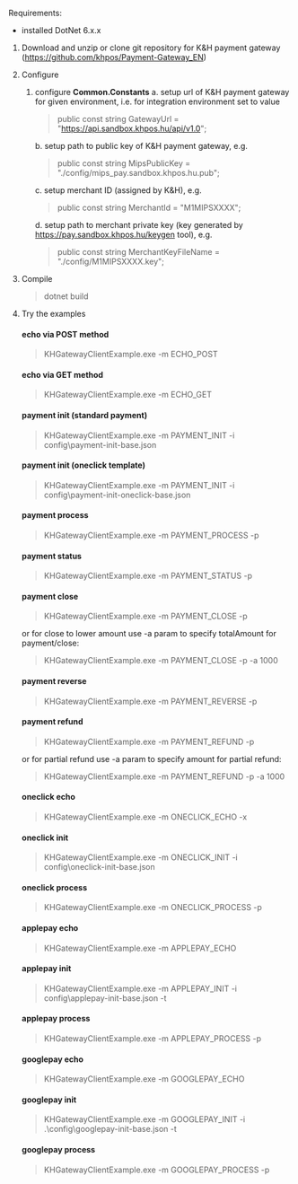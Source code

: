 Requirements:

- installed DotNet 6.x.x

1. Download and unzip or clone git repository for K&H payment gateway
   (https://github.com/khpos/Payment-Gateway_EN)

2. Configure

    1. configure **Common.Constants**
       a. setup url of K&H payment gateway for given environment, i.e. for integration environment set to value
       > public const string GatewayUrl = "https://api.sandbox.khpos.hu/api/v1.0";

       b. setup path to public key of K&H payment gateway, e.g.
       > public const string MipsPublicKey = "./config/mips_pay.sandbox.khpos.hu.pub";

       c. setup merchant ID (assigned by K&H), e.g.
       > public const string MerchantId = "M1MIPSXXXX";

       d. setup path to merchant private key (key generated by https://pay.sandbox.khpos.hu/keygen tool), e.g.
       > public const string MerchantKeyFileName = "./config/M1MIPSXXXX.key";
3. Compile
   > dotnet build

4. Try the examples

   #### echo via POST method

   > KHGatewayClientExample.exe -m ECHO_POST

   #### echo via GET method

   > KHGatewayClientExample.exe -m ECHO_GET

   #### payment init (standard payment)

   > KHGatewayClientExample.exe -m PAYMENT_INIT -i config\payment-init-base.json

   #### payment init (oneclick template)

   > KHGatewayClientExample.exe -m PAYMENT_INIT -i config\payment-init-oneclick-base.json

   #### payment process

   > KHGatewayClientExample.exe -m PAYMENT_PROCESS -p <pay-id-from-previous-payment-init-call>

   #### payment status

   > KHGatewayClientExample.exe -m PAYMENT_STATUS -p <pay-id-from-previous-payment-init-call>

   #### payment close

   > KHGatewayClientExample.exe -m PAYMENT_CLOSE -p <pay-id-from-previous-payment-init-call>

   or for close to lower amount use -a param to specify totalAmount for payment/close:

   > KHGatewayClientExample.exe -m PAYMENT_CLOSE -p <pay-id-from-previous-payment-init-call> -a 1000

   #### payment reverse

   > KHGatewayClientExample.exe -m PAYMENT_REVERSE -p <pay-id-from-previous-payment-init-call>

   #### payment refund

   > KHGatewayClientExample.exe -m PAYMENT_REFUND -p <pay-id-from-previous-payment-init-call>

   or for partial refund use -a param to specify amount for partial refund:

   > KHGatewayClientExample.exe -m PAYMENT_REFUND -p <pay-id-from-previous-payment-init-call> -a 1000

   #### oneclick echo

   > KHGatewayClientExample.exe -m ONECLICK_ECHO -x <orig-pay-id>

   #### oneclick init

   > KHGatewayClientExample.exe -m ONECLICK_INIT -i config\oneclick-init-base.json

   #### oneclick process

   > KHGatewayClientExample.exe -m  ONECLICK_PROCESS -p <pay-id-from-previous-oneclick-init-call>

   #### applepay echo

   > KHGatewayClientExample.exe -m APPLEPAY_ECHO

   #### applepay init

   > KHGatewayClientExample.exe -m APPLEPAY_INIT -i config\applepay-init-base.json -t <base64 encoded payload>

   #### applepay process

   > KHGatewayClientExample.exe -m  APPLEPAY_PROCESS -p <pay-id-from-previous-applepay-init-call>

   #### googlepay echo

   > KHGatewayClientExample.exe -m GOOGLEPAY_ECHO

   #### googlepay init

   > KHGatewayClientExample.exe -m GOOGLEPAY_INIT -i .\config\googlepay-init-base.json -t  <base64 encoded payload>

   #### googlepay process

   > KHGatewayClientExample.exe -m GOOGLEPAY_PROCESS -p <pay-id-from-previous-googlepay-init-call>

